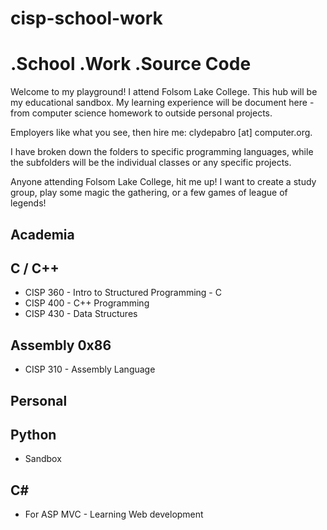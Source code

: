cisp-school-work
================

# .School .Work .Source Code
Welcome to my playground! I attend Folsom Lake College. This hub will be
my educational sandbox. My learning experience will be document here - from 
computer science homework to outside personal projects. 

Employers like what you see, then hire me: clydepabro [at] computer.org. 

I have broken down the folders to specific programming languages, while the subfolders
will be the individual classes or any specific projects.

Anyone attending Folsom Lake College, hit me up! I want to create a study group, play some magic
the gathering, or a few games of league of legends!

## Academia
## C / C++
*  CISP 360 - Intro to Structured Programming - C
*  CISP 400 - C++ Programming
*  CISP 430 - Data Structures

## Assembly 0x86
*  CISP 310 - Assembly Language

## Personal
## Python
*  Sandbox

## C#
*  For ASP MVC - Learning Web development

